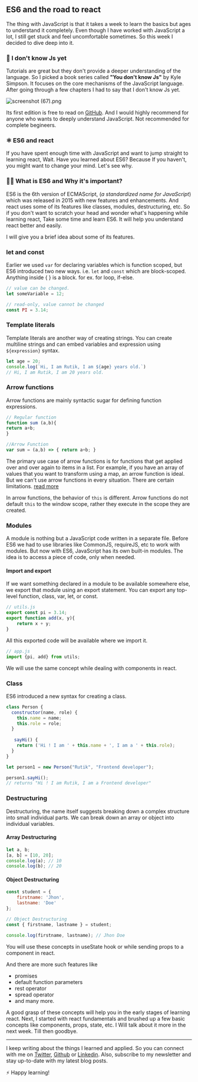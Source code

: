 ## ES6 and the road to react



The thing with JavaScript is that it takes a week to learn the basics but ages to understand it completely. Even though I have worked with JavaScript a lot, I still get stuck and feel uncomfortable sometimes. So this week I decided to dive deep into it. 

### 📔 I don't know Js yet
Tutorials are great but they don't provide a deeper understanding of the language. So I picked a book series called **"You don't know Js"** by Kyle Simpson. It focuses on the core mechanisms of the JavaScript language. After going through a few chapters I had to say that I don't know Js yet.


![screenshot (67).png](https://cdn.hashnode.com/res/hashnode/image/upload/v1605794885239/gJ4hCTT1h.png)

Its first edition is free to read on [GitHub](https://github.com/getify/You-Dont-Know-JS/blob/1st-ed/README.md). And I would highly recommend for anyone who wants to deeply understand JavaScript. Not recommended for complete begineers.

### ⚛ ES6 and react
If you have spent enough time with JavaScript and want to jump straight to learning react, Wait. Have you learned about ES6? Because If you haven't, you might want to change your mind. Let's see why.

### 🤷‍♂️ What is ES6 and Why it's important?

ES6 is the 6th version of ECMAScript, (*a standardized name for JavaScript*) which was released in 2015 with new features and enhancements. And react uses some of its features like classes, modules, destructuring, etc. So if you don't want to scratch your head and wonder what's happening while learning react, Take some time and learn ES6. It will help you understand react better and easily.

I will give you a brief idea about some of its features.

### let and const
Earlier we used `var` for declaring variables which is function scoped, but ES6 introduced two new ways. i.e. `let` and `const` which are block-scoped. Anything inside { } is a block. for ex. for loop, if-else.
```js
// value can be changed.
let someVariable = 12; 

// read-only, value cannot be changed
const PI = 3.14;
```

### Template literals
Template literals are another way of creating strings. You can create multiline strings and can embed variables and expression using `${expression}` syntax.

```js
let age = 20;
console.log(`Hi, I am Rutik, I am ${age} years old.`)   
// Hi, I am Rutik, I am 20 years old.

```
### Arrow functions
Arrow functions are mainly syntactic sugar for defining function expressions. 
```js
// Regular function
function sum (a,b){
return a+b;
}

//Arrow Function
var sum = (a,b) => { return a+b; }
```
The primary use case of arrow functions is for functions that get applied over and over again to items in a list. For example, if you have an array of values that you want to transform using a map, an arrow function is ideal.
But we can't use arrow functions in every situation. There are certain limitations. [read more](https://developer.mozilla.org/en-US/docs/Web/JavaScript/Reference/Functions/Arrow_functions)
> 
In arrow functions, the behavior of `this` is different. Arrow functions do not default `this` to the window scope, rather they execute in the scope they are created.


### Modules 
A module is nothing but a JavaScript code written in a separate file. Before ES6 we had to use libraries like CommonJS, requireJS, etc to work with modules. But now with ES6, JavaScript has its own built-in modules. The idea is to access a piece of code, only when needed.

#### Import and export
If we want something declared in a module to be available somewhere else, we export that module using an export statement. You can export any top-level function, class, var, let, or const.
```js
// utils.js
export const pi = 3.14;
export function add(x, y){
    return x + y;
}

```
All this exported code will be available where we import it.
```js
// app.js
import {pi, add} from utils;

```
We will use the same concept while dealing with components in react. 

### Class
ES6 introduced a new syntax for creating a class.

```js
class Person { 
  constructor(name, role) {
    this.name = name;
    this.role = role;
  }
  
   sayHi() {
    return ('Hi ! I am ' + this.name + ', I am a ' + this.role);
  }
}

let person1 = new Person("Rutik", "Frontend developer");

person1.sayHi(); 
// returns "Hi ! I am Rutik, I am a Frontend developer"
```

### Destructuring
 Destructuring, the name itself suggests breaking down a complex structure into small individual parts. We can break down an array or object into individual variables.

#### Array Destructuring

```js
let a, b;
[a, b] = [10, 20];
console.log(a); // 10
console.log(b); // 20
```

#### Object Destructuring
```js
const student = {
    firstname: 'Jhon',
    lastname: 'Doe'
};

// Object Destructuring
const { firstname, lastname } = student;

console.log(firstname, lastname); // Jhon Doe
```

You will use these concepts in useState hook or while sending props to a component in react.

And there are more such features like
- promises
- default function parameters
- rest operator
- spread operator
- and many more.

A good grasp of these concepts will help you in the early stages of learning react. Next, I started with react fundamentals and brushed up a few basic concepts like components, props, state, etc. I Will talk about it more in the next week. Till then goodbye.

--------------------------
I keep writing about the things I learned and applied. So you can connect with me on [Twitter](https://twitter.com/WankhadeRutik), [Github](https://github.com/rutikwankhade)  or [Linkedin](https://www.linkedin.com/in/rutik-wankhade). Also, subscribe to my newsletter and stay up-to-date with my latest blog posts.

⚡ Happy learning!

